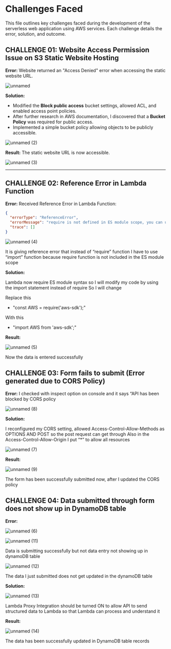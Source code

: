 # Challenges Faced
This file outlines key challenges faced during the development of the serverless web application using AWS services. Each challenge details the error, solution, and outcome.

## CHALLENGE 01: Website Access Permission Issue on S3 Static Website Hosting

**Error:**
Website returned an "Access Denied" error when accessing the static website URL.

![unnamed](https://github.com/user-attachments/assets/73f462b0-4d92-495f-b1d6-f1016744461e)


**Solution:**
- Modified the **Block public access** bucket settings, allowed ACL, and enabled access point policies.
- After further research in AWS documentation, I discovered that a **Bucket Policy** was required for public access.
- Implemented a simple bucket policy allowing objects to be publicly accessible.

![unnamed (2)](https://github.com/user-attachments/assets/9a849975-f022-4682-8937-1b1ac44c01b8)

**Result:**
The static website URL is now accessible.

![unnamed (3)](https://github.com/user-attachments/assets/db5d70b1-6f46-4197-8639-d71cb07ffc55)

---

## CHALLENGE 02: Reference Error in Lambda Function

**Error:**
Received Reference Error in Lambda Function:

```json
{
  "errorType": "ReferenceError",
  "errorMessage": "require is not defined in ES module scope, you can use import instead",
  "trace": []
}
```

![unnamed (4)](https://github.com/user-attachments/assets/2cf3d307-4cd0-4104-9435-ef924019913a)

It is giving reference error that instead of “require” function I have to use “import” function because require function is not included in the ES module scope

**Solution:**

Lambda now require ES module syntax so I will  modify my code by using the import statement instead of require
So I will change 

Replace this
- "const AWS = require('aws-sdk');"

With this
- "import AWS from 'aws-sdk';"

**Result:**

![unnamed (5)](https://github.com/user-attachments/assets/269eaf75-cef4-4cbd-a996-17c5f9cad2f5)

Now the data is entered successfully

## CHALLENGE 03: Form fails to submit (Error generated due to CORS Policy)

**Error:**
I checked with inspect option on console and it says “API has been blocked by CORS policy

![unnamed (8)](https://github.com/user-attachments/assets/41ec26cb-f48f-4d51-b313-589907ef124e)

**Solution:**

I reconfigured my CORS setting, allowed Access-Control-Allow-Methods as OPTIONS AND POST so the post request can get through
Also in the Access-Control-Allow-Origin I put “*” to allow all resources

![unnamed (7)](https://github.com/user-attachments/assets/f71d4505-4b89-427e-b005-c12a4e27e0bc)

**Result:**

![unnamed (9)](https://github.com/user-attachments/assets/3727867a-7849-442d-9d56-03ba504242fd)

The form has been successfully submitted now, after I updated the CORS policy

## CHALLENGE 04: Data submitted through form does not show up in DynamoDB table

**Error:**

![unnamed (6)](https://github.com/user-attachments/assets/aa1ad19b-9a5a-4da3-9529-adaf98aecd0e)

![unnamed (11)](https://github.com/user-attachments/assets/a1dc4681-b14a-460b-85b4-b57a5e8c52e1)

Data is submitting successfully but not data entry not showing up in dynamoDB table

![unnamed (12)](https://github.com/user-attachments/assets/07bc9917-8776-44fe-9046-992df2eafc77)

The data I just submitted does not get updated in the dynamoDB table

**Solution:**

![unnamed (13)](https://github.com/user-attachments/assets/39b0f7a8-c1f5-4603-9ac0-d5b0c4e81379)

Lambda Proxy Integration should be turned ON to allow API to send structured data to Lambda so that Lambda can process and understand it

**Result:**

![unnamed (14)](https://github.com/user-attachments/assets/9fe34745-3a2d-44ce-84fe-1522e2339ff7)

The data has been successfully updated in DynamoDB table records

